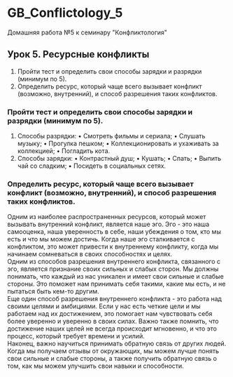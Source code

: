 # GB_Conflictology_5
Домашняя работа №5 к семинару "Конфликтология"

## Урок 5. Ресурсные конфликты
1. Пройти тест и определить свои способы зарядки и разрядки (минимум по 5).
2. Определить ресурс, который чаще всего вызывает конфликт (возможно, внутренний), и способ разрешения таких конфликтов.

### Пройти тест и определить свои способы зарядки и разрядки (минимум по 5).
1. Способы разрядки:
•	Смотреть фильмы и сериала;
•	Слушать музыку;
•	Прогулка пешком;
•	Коллекционировать и ухаживать за коллекцией;
•	Погладить кота.
2. Способы зарядки:
•	Контрастный душ;
•	Кушать;
•	Спать;
•	Выпить чай со сладким;
•	Посидеть в социальных сетях.

### Определить ресурс, который чаще всего вызывает конфликт (возможно, внутренний), и способ разрешения таких конфликтов.
Одним из наиболее распространенных ресурсов, который может вызывать внутренний конфликт, является наше эго. Эго - это наша самооценка, наша уверенность в себе, наши убеждения о том, кто мы есть и что мы можем достичь. Когда наше эго сталкивается с конфликтом, это может привести к внутреннему конфликту, когда мы начинаем сомневаться в своих способностях и целях.  
Одним из способов разрешения внутреннего конфликта, связанного с эго, является признание своих сильных и слабых сторон. Мы должны понимать, что каждый из нас уникален и имеет свои сильные и слабые стороны. Это поможет нам принимать себя такими, какие мы есть, и не пытаться быть кем-то другим.  
Еще один способ разрешения внутреннего конфликта - это работа над своими целями и амбициями. Если у нас есть четкие цели и мы работаем над их достижением, это помогает нам чувствовать себя более уверенно и уверенно в своих силах. Важно также помнить, что достижение наших целей не всегда происходит мгновенно, и что это процесс, который требует времени и усилий.  
Наконец, важно научиться принимать обратную связь от других людей. Когда мы получаем отзывы от окружающих, мы можем лучше понять свои сильные и слабые стороны, а также получить обратную связь о том, как мы можем улучшить свои навыки и способности.  
